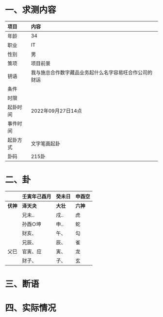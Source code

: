 # 一、求测内容
|项目|内容|
|:-|:-|
|年龄|34|
|职业|IT|
|性别|男|
|策项|项目前景|
|钥语|我与施总合作数字藏品业务起什么名字容易旺合作公司的财运|
|条件||
|时限||
|起卦时间|2022年09月27日14点|
|事件时间||
|起卦方式|文字笔画起卦|
|卦码|215卦|

# 二、卦
||壬寅年己酉月|癸未日|申酉空|
|:-|:-|:-|:-|
|**伏神**|**泽天夬**|**大壮**|**六神**|
||兄未..|戌..|虎|
||孙酉○坤|申..|蛇|
||财亥、|午、|勾|
||兄辰、|辰、|雀|
|父巳|官寅、应|寅、|龙|
||财子、|子、|玄|


# 三、断语

# 四、实际情况